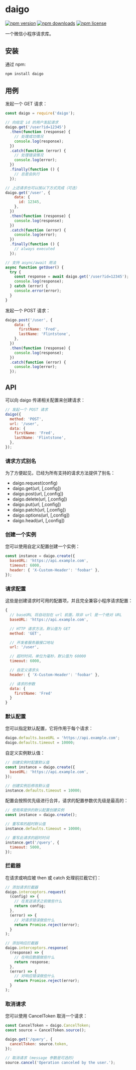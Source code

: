 # daigo

[![npm version](https://img.shields.io/npm/v/daigo.svg?style=flat-square)](https://www.npmjs.com/package/daigo)
[![npm downloads](https://img.shields.io/npm/dm/daigo.svg?style=flat-square)](http://npm-stat.com/charts.html?package=daigo)
[![npm license](https://img.shields.io/github/license/mashape/apistatus.svg)](LICENSE)

一个微信小程序请求库。

## 安装

通过 npm:

```bash
npm install daigo
```

## 用例

发起一个 GET 请求：

```javascript
const daigo = require('daigo');

// 向给定 id 的用户发起请求
daigo.get('/user?id=12345')
  .then(function (response) {
    // 处理成功情况
    console.log(response);
  })
  .catch(function (error) {
    // 处理错误情况
    console.log(error);
  })
  .finally(function () {
    // 总是会执行
  });

// 上述请求也可以按以下方式完成（可选）
daigo.get('/user', {
    data: {
      id: 12345,
    },
  })
  .then(function (response) {
    console.log(response);
  })
  .catch(function (error) {
    console.log(error);
  })
  .finally(function () {
    // always executed
  });

// 支持 async/await 用法
async function getUser() {
  try {
    const response = await daigo.get('/user?id=12345');
    console.log(response);
  } catch (error) {
    console.error(error);
  }
}
```

发起一个 POST 请求：

```javascript
daigo.post('/user', {
    data: {
      firstName: 'Fred',
      lastName: 'Flintstone',
    },
  })
  .then(function (response) {
    console.log(response);
  })
  .catch(function (error) {
    console.log(error);
  });
```

## API

可以向 daigo 传递相关配置来创建请求：

```javascript
// 发起一个 POST 请求
daigo({
  method: 'POST',
  url: '/user',
  data: {
    firstName: 'Fred',
    lastName: 'Flintstone',
  },
});
```

### 请求方式别名

为了方便起见，已经为所有支持的请求方法提供了别名：

- daigo.request(config)
- daigo.get(url, [,config])
- daigo.post(url, [,config])
- daigo.delete(url, [,config])
- daigo.put(url, [,config])
- daigo.patch(url, [,config])
- daigo.options(url, [,config])
- daigo.head(url, [,config])

### 创建一个实例

您可以使用自定义配置创建一个实例：

```javascript
const instance = daigo.create({
  baseURL: 'https://api.example.com',
  timeout: 6000,
  header: { 'X-Custom-Header': 'foobar' },
});
```

### 请求配置

这些是创建请求时可用的配置项，并且完全兼容小程序请求配置：

```javascript
{
  // baseURL 将自动加在 url 前面，除非 url 是一个绝对 URL
  baseURL: 'https://api.example.com',

  // HTTP 请求方法，默认值为 GET
  method: 'GET',

  // 开发者服务器接口地址
  url: '/user',

  // 超时时间，单位为毫秒，默认值为 60000
  timeout: 6000,

  // 自定义请求头
  header: { 'X-Custom-Header': 'foobar' },

  // 请求的参数
  data: {
    firstName: 'Fred'
  }
}
```

### 默认配置

您可以指定默认配置，它将作用于每个请求：

```javascript
daigo.defaults.baseURL = 'https://api.example.com';
daigo.defaults.timeout = 10000;
```

自定义实例默认值：

```javascript
// 创建实例时配置默认值
const instance = daigo.create({
  baseURL: 'https://api.example.com',
});

// 创建实例后修改默认值
instance.defaults.timeout = 10000;
```

配置会按照优先级进行合并，请求的配置参数优先级是最高的：

```javascript
// 使用库提供的默认配置创建实例
const instance = daigo.create();

// 重写库的超时默认值
instance.defaults.timeout = 10000;

// 重写此请求的超时时间
instance.get('/query', {
  timeout: 5000,
});
```

### 拦截器

在请求或响应被 then 或 catch 处理前拦截它们：

```javascript
// 添加请求拦截器
daigo.interceptors.request(
  (config) => {
    // 在发送请求之前做些什么
    return config;
  },
  (error) => {
    // 对请求错误做些什么
    return Promise.reject(error);
  }
);

// 添加响应拦截器
daigo.interceptors.response(
  (response) => {
    // 在响应数据做些什么
    return response;
  },
  (error) => {
    // 对响应错误做些什么
    return Promise.reject(error);
  }
);
```

### 取消请求

您可以使用 CancelToken 取消一个请求：

```javascript
const CancelToken = daigo.CancelToken;
const source = CancelToken.source();

daigo.get('/query', {
  cancelToken: source.token,
});

// 取消请求 (message 参数是可选的)
source.cancel('Operation canceled by the user.');
```
